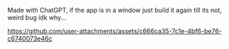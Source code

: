 Made with ChatGPT, if the app is in a window just build it again till its not, weird bug idk why...



https://github.com/user-attachments/assets/c666ca35-7c1e-4bf6-be76-c6740073e46c

